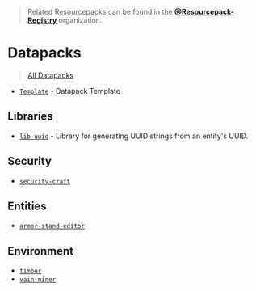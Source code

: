 > Related Resourcepacks can be found in the [**@Resourcepack-Registry**](https://github.com/Resourcepack-Registry) organization.

# Datapacks
> [All Datapacks](https://github.com/orgs/Datapack-Registry/repositories)  
- [`Template`](https://github.com/Datapack-Registry/Template) - Datapack Template

## Libraries
- [`lib-uuid`](https://github.com/Datapack-Registry/lib-uuid) - Library for generating UUID strings from an entity's UUID.

## Security
- [`security-craft`](https://github.com/Datapack-Registry/security-craft)

## Entities
- [`armor-stand-editor`](https://github.com/Datapack-Registry/armor-stand-editor)

## Environment
- [`timber`](https://github.com/Datapack-Registry/timber)
- [`vain-miner`](https://github.com/Datapack-Registry/vain-miner)

